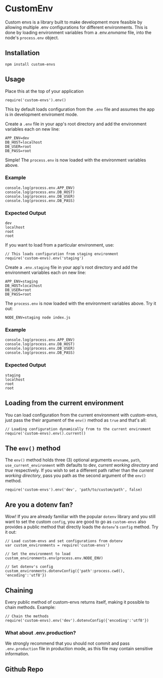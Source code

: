 # CustomEnv

Custom envs is a library built to make development more feasible by allowing multiple .env configurations for different environments. This is done by loading environment variables from a .env._envname_ file, into the node's `process.env` object.

## Installation

`npm install custom-envs`

## Usage

Place this at the top of your application

```// Default configuration
require('custom-envs').env()
```

This by default loads configuration from the `.env` file and assumes the app is in development enviroment mode.

Create a `.env` file in your app's root directory and add the environment variables each on new line:

```
APP_ENV=dev
DB_HOST=localhost
DB_USER=root
DB_PASS=root
```

Simple! The `process.env` is now loaded with the environment variables above.

### Example

```
console.log(process.env.APP_ENV)
console.log(process.env.DB_HOST)
console.log(process.env.DB_USER)
console.log(process.env.DB_PASS)
```

### Expected Output

```
dev
localhost
root
root
```

If you want to load from a particular environment, use:

```
// This loads configuration from staging environment
require('custom-envs).env('staging')
```

Create a `.env.staging` file in your app's root directory and add the environment variables each on new line:

```
APP_ENV=staging
DB_HOST=localhost
DB_USER=root
DB_PASS=root
```

The `process.env` is now loaded with the environment variables above.
Try it out:

```
NODE_ENV=staging node index.js
```

### Example

```
console.log(process.env.APP_ENV)
console.log(process.env.DB_HOST)
console.log(process.env.DB_USER)
console.log(process.env.DB_PASS)
```

### Expected Output

```
staging
localhost
root
root
```

## Loading from the current environment

You can load configuration from the current environment with custom-envs, just pass the their argument of the `env()` method as `true` and that's all:

```
// Loading configuration dynamically from to the current enviroment
require('custom-envs).env().current()
```

## The `env()` method

The `env()` method holds three (3) optional arguments `envname`, `path`, `use_current_environment` with defaults to dev, _current working directory_ and _true_ respectively. If you wish to set a different path rather than the _current working directory_, pass you path as the second argument of the `env()` method.

```
require('custom-envs').env('dev', 'path/to/custom/path', false)
```

## Are you a dotenv fan?
Wow! If you are already familiar with the popular `dotenv` library and you still want to set the custom `config`, you are good to go as `custom-envs` also provides a public method that directly loads the `dotenv`'s `config` method. Try it out:

```
// Load custom-envs and set configurations from dotenv
var custom_environments = require('custom-envs')

// Set the environment to load
custom_environments.env(process.env.NODE_ENV)

// Set dotenv's config
custom_environments.dotenvConfig({'path':process.cwd(), 'encoding':'utf8'})
```

## Chaining

Every public method of custom-envs returns itself, making it possible to chain methods. Example:

```
// Chain the methods
require('custom-envs).env('dev').dotenvConfig({'encoding':'utf8'})
```
### What about .env.production?
We strongly recommend that you should not commit and pass `.env.production` file in production mode, as this file may contain sensitive information.

## Github Repo


